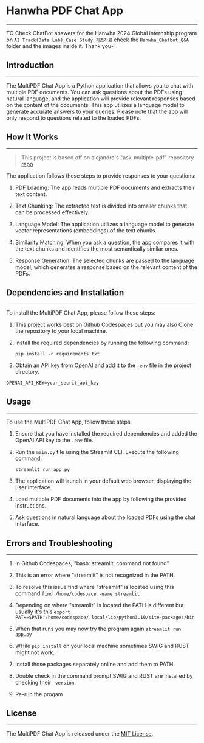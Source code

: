 # Hanwha PDF Chat App
------------
TO Check ChatBot answers for the Hanwha 2024 Global internship program on `AI Track(Data Lab)_Case Study 기초자료` check the `Hanwha_Chatbot_Q&A` folder and the images inside it. Thank you~

## Introduction
------------
The MultiPDF Chat App is a Python application that allows you to chat with multiple PDF documents. You can ask questions about the PDFs using natural language, and the application will provide relevant responses based on the content of the documents. This app utilizes a language model to generate accurate answers to your queries. Please note that the app will only respond to questions related to the loaded PDFs.

## How It Works
------------
>This project is based off on alejandro's "ask-multiple-pdf" repository [repo](https://github.com/alejandro-ao/ask-multiple-pdfs)

The application follows these steps to provide responses to your questions:

1. PDF Loading: The app reads multiple PDF documents and extracts their text content.

2. Text Chunking: The extracted text is divided into smaller chunks that can be processed effectively.

3. Language Model: The application utilizes a language model to generate vector representations (embeddings) of the text chunks.

4. Similarity Matching: When you ask a question, the app compares it with the text chunks and identifies the most semantically similar ones.

5. Response Generation: The selected chunks are passed to the language model, which generates a response based on the relevant content of the PDFs.

## Dependencies and Installation
----------------------------
To install the MultiPDF Chat App, please follow these steps:

1. This project works best on Github Codespaces but you may also Clone the repository to your local machine.

2. Install the required dependencies by running the following command:
   ```
   pip install -r requirements.txt
   ```

3. Obtain an API key from OpenAI and add it to the `.env` file in the project directory.
```commandline
OPENAI_API_KEY=your_secrit_api_key
```

## Usage
-----
To use the MultiPDF Chat App, follow these steps:

1. Ensure that you have installed the required dependencies and added the OpenAI API key to the `.env` file.

2. Run the `main.py` file using the Streamlit CLI. Execute the following command:
   ```
   streamlit run app.py
   ```

3. The application will launch in your default web browser, displaying the user interface.

4. Load multiple PDF documents into the app by following the provided instructions.

5. Ask questions in natural language about the loaded PDFs using the chat interface.


## Errors and Troubleshooting
-------
1. In Github Codespaces, "bash: streamlit: command not found"
2. This is an error where "streamlit" is not recognized in the PATH.
3. To resolve this issue find where "streamlit" is located using this command ```find /home/codespace -name streamlit   ```
4. Depending on where "streamlit" is located the PATH is different but usually it's this ```export PATH=$PATH:/home/codespace/.local/lib/python3.10/site-packages/bin```
5. When that runs you may now try the program again ```streamlit run app.py```

1. WHile `pip install` on your local machine sometimes SWIG and RUST might not work.
2. Install those packages separately online and add them to PATH.
3. Double check in the command prompt SWIG and RUST are installed by checking their `-version`.
4. Re-run the progam
## License
-------
The MultiPDF Chat App is released under the [MIT License](https://opensource.org/licenses/MIT).
